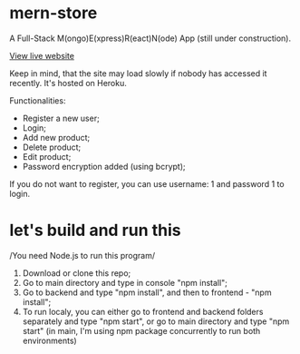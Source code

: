 # mern-store
A Full-Stack M(ongo)E(xpress)R(eact)N(ode) App (still under construction).

[View live website](https://pivanov-mern-store.herokuapp.com/)

Keep in mind, that the site may load slowly if nobody has accessed it recently. It's hosted on Heroku.

Functionalities:
  * Register a new user;
  * Login; 
  * Add new product;
  * Delete product;
  * Edit product;
  * Password encryption added (using bcrypt);
  
If you do not want to register, you can use username: 1 and password 1 to login.

# let's build and run this

/You need Node.js to run this program/
  1. Download or clone this repo;
  2. Go to main directory and type in console "npm install";
  3. Go to backend and type "npm install", and then to frontend - "npm install";
  4. To run localy, you can either go to frontend and backend folders separately and type "npm start", or go to main directory and type "npm start" (in main, I'm using npm package concurrently to run both environments)
